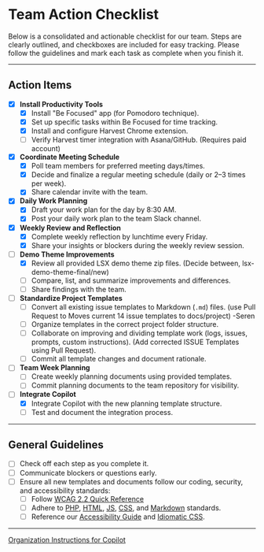 # Team Action Checklist

Below is a consolidated and actionable checklist for our team. Steps are clearly outlined, and checkboxes are included for easy tracking. Please follow the guidelines and mark each task as complete when you finish it.

---

## Action Items

- [x] **Install Productivity Tools**
  - [x] Install "Be Focused" app (for Pomodoro technique).
  - [x] Set up specific tasks within Be Focused for time tracking.
  - [x] Install and configure Harvest Chrome extension.
  - [ ] Verify Harvest timer integration with Asana/GitHub. (Requires paid account)

- [x] **Coordinate Meeting Schedule**
  - [x] Poll team members for preferred meeting days/times.
  - [x] Decide and finalize a regular meeting schedule (daily or 2–3 times per week).
  - [x] Share calendar invite with the team.

- [x] **Daily Work Planning**
  - [x] Draft your work plan for the day by 8:30 AM.
  - [x] Post your daily work plan to the team Slack channel.

- [x] **Weekly Review and Reflection**
  - [x] Complete weekly reflection by lunchtime every Friday.
  - [x] Share your insights or blockers during the weekly review session.

- [ ] **Demo Theme Improvements**
  - [x] Review all provided LSX demo theme zip files. (Decide between, lsx-demo-theme-final/new)
  - [ ] Compare, list, and summarize improvements and differences.
  - [ ] Share findings with the team.

- [ ] **Standardize Project Templates**
  - [ ] Convert all existing issue templates to Markdown (`.md`) files. (use Pull Request to Moves current 14 issue templates to docs/project) -Seren
  - [ ] Organize templates in the correct project folder structure. 
  - [ ] Collaborate on improving and dividing template work (logs, issues, prompts, custom instructions). (Add corrected ISSUE Templates using Pull Request).
  - [ ] Commit all template changes and document rationale.

- [ ] **Team Week Planning**
  - [ ] Create weekly planning documents using provided templates.
  - [ ] Commit planning documents to the team repository for visibility.

- [ ] **Integrate Copilot**
  - [x] Integrate Copilot with the new planning template structure.
  - [ ] Test and document the integration process.

---

## General Guidelines

- [ ] Check off each step as you complete it.
- [ ] Communicate blockers or questions early.
- [ ] Ensure all new templates and documents follow our coding, security, and accessibility standards:
  - [ ] Follow [WCAG 2.2 Quick Reference](https://www.w3.org/WAI/WCAG22/quickref/)
  - [ ] Adhere to [PHP](https://developer.wordpress.org/coding-standards/wordpress-coding-standards/php/), [HTML](https://developer.wordpress.org/coding-standards/wordpress-coding-standards/html/), [JS](https://developer.wordpress.org/coding-standards/wordpress-coding-standards/javascript/), [CSS](https://developer.wordpress.org/coding-standards/wordpress-coding-standards/css/), and [Markdown](docs/coding-standards/styleguide.md) standards.
  - [ ] Reference our [Accessibility Guide](docs/coding-standards/wordpress-coding-standards/accessibility.md) and [Idiomatic CSS](docs/coding-standards/idiomatic-css.md).

---

[Organization Instructions for Copilot](https://docs.github.com/en/copilot/customizing-copilot/adding-organization-custom-instructions-for-github-copilot)
